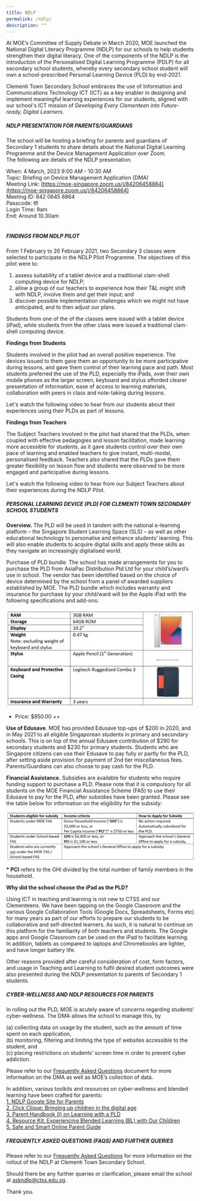 ```yaml
---
title: NDLP
permalink: /ndlp/
description: ""
---
```

At MOE’s Committee of Supply Debate in March 2020, MOE launched the National Digital Literacy Programme (NDLP) for our schools to help students strengthen their digital literacy. One of the components of the NDLP is the introduction of the Personalised Digital Learning Programme (PDLP) for all secondary school students, whereby every secondary school student will own a school-prescribed Personal Learning Device (PLD) by end-2021.

  

Clementi Town Secondary School embraces the use of Information and Communications Technology ICT (ICT) as a key enabler in designing and implement meaningful learning experiences for our students, aligned with our school's ICT mission of _Developing Every Clementeen into Future-ready, Digital Learners_.

  
  

##### NDLP PRESENTATION FOR PARENTS/GUARDIANS


  
The school will be hosting a briefing for parents and guardians of Secondary 1 students to share details about the National Digital Learning Programme and the Device Management Application over Zoom.   
The following are details of the NDLP presentation.  
  
When: 4 March, 2023 9:00 AM - 10:30 AM  
Topic: Briefing on Device Management Application (DMA)  
Meeting Link: [https://moe-singapore.zoom.us/j/84206458864](https://moe-singapore.zoom.us/j/84206458864)  
Meeting ID: 842 0645 8864  
Passcode: tfl  
Login Time: 9am   
End: Around 10.30am  
   
  

##### FINDINGS FROM NDLP PILOT


  
From 1 February to 26 February 2021, two Secondary 3 classes were selected to participate in the NDLP Pilot Programme. The objectives of this pilot were to:  

1.  assess suitability of a tablet device and a traditional clam-shell computing device for NDLP;
2.  allow a group of our teachers to experience how their T&L might shift with NDLP, involve them and get their input; and
3.  discover possible implementation challenges which we might not have anticipated, and to then adjust our plans.

  
Students from one of the of the classes were issued with a tablet device (iPad), while students from the other class were issued a traditional clam-shell computing device.  
  
**Findings from Students**  

Students involved in the pilot had an overall positive experience. The devices issued to them gave them an opportunity to be more participative during lessons, and gave them control of their learning pace and path. Most students preferred the use of the PLD, especially the iPads, over their own mobile phones as the larger screen, keyboard and stylus afforded clearer presentation of information, ease of access to learning materials, collaboration with peers in class and note-taking during lessons.

  
Let's watch the following video to hear from our students about their experiences using their PLDs as part of lessons.  
  



  
  
**Findings from Teachers**  
  
The Subject Teachers involved in the pilot had shared that the PLDs, when coupled with effective pedagogies and lesson facilitation, made learning more accessible for students, as it gave students control over their own pace of learning and enabled teachers to give instant, multi-modal, personalised feedback. Teachers also shared that the PLDs gave them greater flexibility on lesson flow and students were observed to be more engaged and participative during lessons.  
  
Let's watch the following video to hear from our Subject Teachers about their experiences during the NDLP Pilot.  
  


  
  

##### PERSONAL LEARNING DEVICE (PLD) FOR CLEMENTI TOWN SECONDARY SCHOOL STUDENTS


  

**Overview.** The PLD will be used in tandem with the national e-learning platform – the Singapore Student Learning Space (SLS) – as well as other educational technology to personalise and enhance students’ learning. This will also enable students to acquire digital skills and apply these skills as they navigate an increasingly digitalised world.

Purchase of PLD bundle. The school has made arrangements for you to purchase the PLD from AsiaPac Distribution Ptd Ltd for your child’s/ward’s use in school. The vendor has been identified based on the choice of device determined by the school from a panel of awarded suppliers established by MOE. The PLD bundle which includes warranty and insurance for purchase by your child/ward will be the Apple iPad with the following specifications and add-ons:

![](/images/NDLP/PLD%202023.jpg)

*   Price: $850.00 ++  
    

**Use of Edusave**. MOE has provided Edusave top-ups of $200 in 2020, and in May 2021 to all eligible Singaporean students in primary and secondary schools. This is on top of the annual Edusave contribution of $290 for secondary students and $230 for primary students. Students who are Singapore citizens can use their Edusave to pay fully or partly for the PLD, after setting aside provision for payment of 2nd tier miscellaneous fees. Parents/Guardians can also choose to pay cash for the PLD.

  

**Financial Assistance.** Subsidies are available for students who require funding support to purchase a PLD. Please note that it is compulsory for all students on the MOE Financial Assistance Scheme (FAS) to use their Edusave to pay for the PLD, after subsidies have been granted. Please see the table below for information on the eligibility for the subsidy: 

![](/images/NDLP/PLD%202023%20b.jpg)
  
**\* PCI** refers to the GHI divided by the total number of family members in the household.  

  

**Why did the school choose the iPad as the PLD?**  

Using ICT in teaching and learning is not new to CTSS and our Clementeens. We have been tapping on the Google Classroom and the various Google Collaboration Tools (Google Docs, Spreadsheets, Forms etc) for many years as part of our efforts to prepare our students to be collaborative and self-directed learners. As such, it is natural to continue on this platform for the familiarity of both teachers and students. The Google apps and Google Classroom can be used on the iPad to facilitate learning. In addition, tablets as compared to laptops and Chromebooks are lighter, and have longer battery life.

  

Other reasons provided after careful consideration of cost, form factors, and usage in Teaching and Learning to fulfil desired student outcomes were also presented during the NDLP presentation to parents of Secondary 1 students.

  
  

##### CYBER-WELLNESS AND NDLP RESOURCES FOR PARENTS


  
In rolling out the PLD, MOE is acutely aware of concerns regarding students’ cyber-wellness. The DMA allows the school to manage this, by  
  
(a) collecting data on usage by the student, such as the amount of time spent on each application,  
(b) monitoring, filtering and limiting the type of websites accessible to the student, and  
(c) placing restrictions on students’ screen time in order to prevent cyber addiction.  
  
Please refer to our [Frequently Asked Questions](https://clementitownsec.moe.edu.sg/qql/slot/u534/NDLP/2022/FAQs%20on%20NDLP%20at%20CTSS%2020220113.pdf) document for more information on the DMA as well as MOE’s collection of data.  
  
In addition, various toolkits and resources on cyber-wellness and blended learning have been crafted for parents:  
[1\. NDLP Google Site for Parents](https://sites.google.com/moe.edu.sg/ndlp-clementi-town-secondary/resources-for-parents)  
[2\. Click Clique: Bringing up children in the digital age](https://clementitownsec.moe.edu.sg/qql/slot/u534/NDLP/Clique%20Click.pdf)  
[3. Parent Handbook (I) on Learning with a PLD](https://clementitownsec.moe.edu.sg/qql/slot/u534/NDLP/Parent%20Handbook%20I%20on%20Learning%20with%20a%20PLD.pdf)  
[4. Resource Kit: Experiencing Blended Learning (BL) with Our Children](https://clementitownsec.moe.edu.sg/qql/slot/u534/NDLP/Resource%20Kit%20-%20Experiencing%20Blended%20Learning%20BL%20with%20Our%20Children.pdf)  
[5. Safe and Smart Online Parent Guide](https://clementitownsec.moe.edu.sg/qql/slot/u534/NDLP/Safe-and-Smart-Online-Parent-Guide.pdf)  
  

  

##### FREQUENTLY ASKED QUESTIONS (FAQS) AND FURTHER QUERIES


  
Please refer to our [Frequently Asked Questions](https://clementitownsec.moe.edu.sg/qql/slot/u534/NDLP/2022/FAQs%20on%20NDLP%20at%20CTSS%2020220113.pdf) for more information on the rollout of the NDLP at Clementi Town Secondary School.  
  
Should there be any further queries or clarification, please email the school at [askndlp@ctss.edu.sg](mailto:askndlp@ctss.edu.sg).  
  
Thank you.